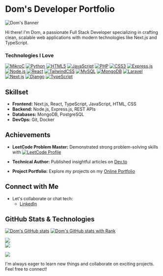 # Dom's Developer Portfolio

![Dom's Banner](https://github.com/user-attachments/assets/88cc520a-07c7-4682-8ab1-0c5a84be2a59)

Hi there! I'm Dom, a passionate Full Stack Developer specializing in crafting clean, scalable web applications with modern technologies like Next.js and TypeScript.

### Technologies I Love

[![MikroC](https://img.shields.io/badge/MikroC-%2300599C.svg?style=flat-square&logo=c&logoColor=white)](https://www.mikroe.com/mikroc)
[![Python](https://img.shields.io/badge/Python-%233670A0.svg?style=flat-square&logo=python&logoColor=ffdd54)](https://www.python.org/)
[![HTML5](https://img.shields.io/badge/HTML5-%23E34F26.svg?style=flat-square&logo=html5&logoColor=white)](https://developer.mozilla.org/en-US/docs/Web/Guide/HTML/HTML5)
[![JavaScript](https://img.shields.io/badge/JavaScript-%23323330.svg?style=flat-square&logo=javascript&logoColor=%23F7DF1E)](https://developer.mozilla.org/en-US/docs/Web/JavaScript)
[![PHP](https://img.shields.io/badge/PHP-%23777BB4.svg?style=flat-square&logo=php&logoColor=white)](https://www.php.net/)
[![CSS3](https://img.shields.io/badge/CSS3-%231572B6.svg?style=flat-square&logo=css3&logoColor=white)](https://developer.mozilla.org/en-US/docs/Web/CSS)
[![Express.js](https://img.shields.io/badge/Express.js-%23404d59.svg?style=flat-square&logo=express&logoColor=%2361DAFB)](https://expressjs.com/)
[![Node.js](https://img.shields.io/badge/Node.js-6DA55F?style=flat-square&logo=node.js&logoColor=white)](https://nodejs.org/)
[![React](https://img.shields.io/badge/React-%2320232a.svg?style=flat-square&logo=react&logoColor=%2361DAFB)](https://reactjs.org/)
[![TailwindCSS](https://img.shields.io/badge/TailwindCSS-%2338B2AC.svg?style=flat-square&logo=tailwind-css&logoColor=white)](https://tailwindcss.com/)
[![MySQL](https://img.shields.io/badge/MySQL-%234479A1.svg?style=flat-square&logo=mysql&logoColor=white)](https://www.mysql.com/)
[![MongoDB](https://img.shields.io/badge/MongoDB-%234ea94b.svg?style=flat-square&logo=mongodb&logoColor=white)](https://www.mongodb.com/)
[![Laravel](https://img.shields.io/badge/Laravel-%23FF2D20.svg?style=flat-square&logo=laravel&logoColor=white)](https://laravel.com/)
[![Next.js](https://img.shields.io/badge/Next.js-%23000000.svg?style=flat-square&logo=next.js&logoColor=white)](https://nextjs.org/)
[![Django](https://img.shields.io/badge/Django-%23092E20.svg?style=flat-square&logo=django&logoColor=white)](https://www.djangoproject.com/)
[![TypeScript](https://img.shields.io/badge/TypeScript-%23007ACC.svg?style=flat-square&logo=typescript&logoColor=white)](https://www.typescriptlang.org/)

## Skillset

- **Frontend:** Next.js, React, TypeScript, JavaScript, HTML, CSS
- **Backend:** Node.js, Express.js, REST APIs
- **Databases:** MongoDB, PostgreSQL
- **DevOps:** Git, Docker

## Achievements

- **LeetCode Problem Master:** Demonstrated strong problem-solving skills with [![LeetCode Profile](https://img.shields.io/badge/LeetCode-dom557-yellow.svg?style=flat-square&logo=leetcode)](https://leetcode.com/dom557/)

- **Technical Author:** Published insightful articles on [Dev.to](https://dev.to/dom557)
- **Project Portfolio:** Explore my projects on my [Online Portfolio](https://abahazem-portfolio.vercel.app/)

## Connect with Me

- Let's collaborate or chat tech:
  - [LinkedIn](https://rb.gy/445t9)

## GitHub Stats & Technologies

[![Dom's GitHub stats](https://github-readme-stats.vercel.app/api?username=dom557&show_icons=true&theme=radical)](https://github.com/dom557)
[![Dom's GitHub stats with Rank](https://github-readme-stats.vercel.app/api?username=dom557&show_icons=true&hide_rank=false&rank_icon=percentile&theme=radical)](https://github.com/dom557)

![](https://github-readme-streak-stats.vercel.app/?user=dom557&theme=dark&hide_border=true)<br/>
![](https://github-readme-stats.vercel.app/api/top-langs/?username=dom557&theme=dark&hide_border=true&include_all_commits=true&count_private=true&layout=compact)

[![](https://visitcount.itsvg.in/api?id=dom557&icon=6&color=1)](https://visitcount.itsvg.in)


I'm always eager to learn new things and collaborate on exciting projects. Feel free to connect!
